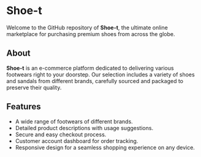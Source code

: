 # Shoe-t

Welcome to the GitHub repository of **Shoe-t**, the ultimate online marketplace for purchasing premium shoes from across the globe.

## About

**Shoe-t** is an e-commerce platform dedicated to delivering various footwears right to your doorstep. Our selection includes a variety of shoes and sandals from different brands, carefully sourced and packaged to preserve their quality.

## Features

- A wide range of footwears of different brands.
- Detailed product descriptions with usage suggestions.
- Secure and easy checkout process.
- Customer account dashboard for order tracking.
- Responsive design for a seamless shopping experience on any device.
